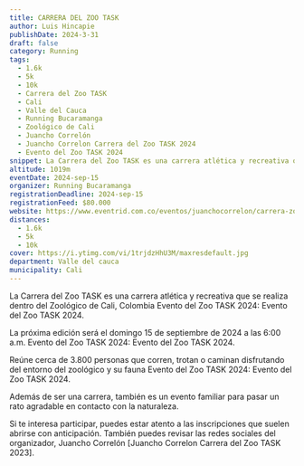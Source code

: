 ```yaml
---
title: CARRERA DEL ZOO TASK
author: Luis Hincapie
publishDate: 2024-3-31
draft: false
category: Running
tags:
  - 1.6k
  - 5k
  - 10k
  - Carrera del Zoo TASK
  - Cali
  - Valle del Cauca
  - Running Bucaramanga
  - Zoológico de Cali
  - Juancho Correlón
  - Juancho Correlon Carrera del Zoo TASK 2024
  - Evento del Zoo TASK 2024
snippet: La Carrera del Zoo TASK es una carrera atlética y recreativa que se realiza dentro del Zoológico de Cali, Colombia Evento del Zoo TASK 2024, Evento del Zoo TASK 2024.
altitude: 1019m
eventDate: 2024-sep-15
organizer: Running Bucaramanga
registrationDeadline: 2024-sep-15
registrationFeed: $80.000
website: https://www.eventrid.com.co/eventos/juanchocorrelon/carrera-zoo-task-2024
distances:
  - 1.6k
  - 5k
  - 10k
cover: https://i.ytimg.com/vi/1trjdzHhU3M/maxresdefault.jpg
department: Valle del cauca
municipality: Cali
---
```

La Carrera del Zoo TASK es una carrera atlética y recreativa que se realiza dentro del Zoológico de Cali, Colombia Evento del Zoo TASK 2024: Evento del Zoo TASK 2024.

La próxima edición será el domingo 15 de septiembre de 2024 a las 6:00 a.m. Evento del Zoo TASK 2024: Evento del Zoo TASK 2024.

Reúne cerca de 3.800 personas que corren, trotan o caminan disfrutando del entorno del zoológico y su fauna Evento del Zoo TASK 2024: Evento del Zoo TASK 2024.

Además de ser una carrera, también es un evento familiar para pasar un rato agradable en contacto con la naturaleza.

Si te interesa participar, puedes estar atento a las inscripciones que suelen abrirse con anticipación.  También puedes revisar las redes sociales del organizador, Juancho Correlón [Juancho Correlon Carrera del Zoo TASK 2023].

